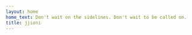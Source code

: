 ```yaml
---
layout: home
home_text: Don't wait on the sidelines. Don't wait to be called on.
title: jjioni
---
```

